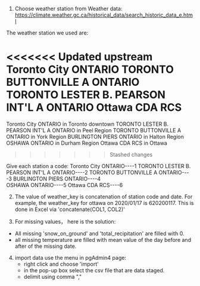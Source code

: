 1. Choose weather station from Weather data: https://climate.weather.gc.ca/historical_data/search_historic_data_e.html

The weather station we used are:

<<<<<<< Updated upstream
Toronto City ONTARIO
TORONTO BUTTONVILLE A ONTARIO
TORONTO LESTER B. PEARSON INT'L A ONTARIO
Ottawa CDA RCS
=======
Toronto City ONTARIO                            in Toronto downtown
TORONTO LESTER B. PEARSON INT'L A ONTARIO       in Peel Region
TORONTO BUTTONVILLE A ONTARIO                   in York Region
BURLINGTON PIERS ONTARIO                        in Halton Region
OSHAWA ONTARIO                                  in Durham Region
Ottawa CDA RCS                                  in Ottawa
>>>>>>> Stashed changes

Give each station a code:
Toronto City ONTARIO----1
TORONTO LESTER B. PEARSON INT'L A ONTARIO----2
TORONTO BUTTONVILLE A ONTARIO----3
BURLINGTON PIERS ONTARIO----4                        
OSHAWA ONTARIO----5
Ottawa CDA RCS----6

2. The value of weather_key is concatenation of station code and date. For example, the weather_key for ottawa on 2020/01/17 is 620200117.
This is done in Excel via 'concatenate(COL1, COL2)'

3. For missing values， here is the solution:
- All missing 'snow_on_ground' and 'total_recipitation' are filled with 0.
- all missing temperature are filled with mean value of the day before and after of the missing date.
 
4. import data use the menu in pgAdmin4 page: 
   - right click and choose 'import'
   - in the pop-up box select the csv file that are data staged.
   - delimit using comma ","
   


